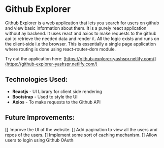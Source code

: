 # Github Explorer

Github Explorer is a web application that lets you search for users on github and view basic information about them. It is a purely react application without ay backend. It uses react and axios to make requests to the github api to retrieve the needed data and render it. All the logic exists and runs on the client-side i.e the browser. This is essentially a single page application where routing is done using react-router-dom module.

Try out the application here: [https://github-explorer-yashspr.netlify.com/](https://github-explorer-yashspr.netlify.com/)

## Technologies Used:

* **Reactjs** - UI Library for client side rendering
* **Bootstrap** - Used to style the UI
* **Axios** - To make requests to the Github API

## Future Improvements:

[] Improve the UI of the website.
[] Add pagination to view all the users and repos of the users.
[] Implement some sort of caching mechanism.
[] Allow users to login using Github OAuth